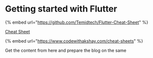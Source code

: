 # Getting started with Flutter

{% embed url="https://github.com/Temidtech/Flutter-Cheat-Sheet" %}

[Cheat Sheet](https://gist.github.com/matteocrippa/3a8b84c7b49c10bc070e58a66860e83f)

{% embed url="https://www.codewithakshay.com/cheat-sheets" %}



Get the content from here and prepare the blog on the same 

